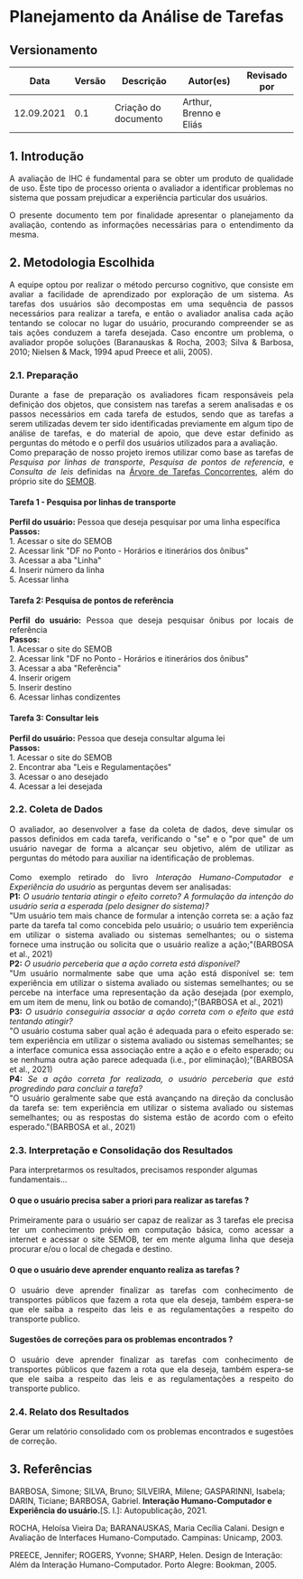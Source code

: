 # Planejamento da Análise de Tarefas

## Versionamento

Data | Versão | Descrição | Autor(es) | Revisado por
---|---|---|---|---
12.09.2021 | 0.1 | Criação do documento | Arthur, Brenno e Eliás | 

## 1. Introdução
<div style="text-align: justify">A avaliação de IHC é fundamental para se obter um produto de qualidade de uso. Este tipo de processo orienta o avaliador a identificar problemas no sistema que possam prejudicar a experiência particular dos usuários.

O presente documento tem por finalidade apresentar o planejamento da avaliação, contendo as informações necessárias para o entendimento da mesma.
</div>

## 2. Metodologia Escolhida
<div style="text-align: justify">A equipe optou por realizar o método percurso cognitivo, que consiste em avaliar a facilidade de aprendizado por exploração de um sistema. As tarefas dos usuários são decompostas em uma sequência de passos necessários para realizar a tarefa, e então o avaliador analisa cada ação tentando se colocar no lugar do usuário, procurando compreender se as tais ações conduzem a tarefa desejada. Caso encontre um problema, o avaliador propõe soluções (Baranauskas & Rocha, 2003; Silva & Barbosa, 2010; Nielsen & Mack, 1994 apud Preece et alii, 2005).</div>

### 2.1. Preparação
<div style="text-align: justify">Durante a fase de preparação os avaliadores ficam responsáveis pela definição dos objetos, que consistem nas tarefas a serem analisadas e os passos necessários em cada tarefa de estudos, sendo que as tarefas a serem utilizadas devem ter sido identificadas previamente em algum tipo de análise de tarefas, e do material de apoio, que deve estar definido as perguntas do método e o perfil dos usuários utilizados para a avaliação.</div> 
<div style="text-align: justify">Como preparação de nosso projeto iremos utilizar como base as tarefas de <i>Pesquisa por linhas de transporte</i>, <i>Pesquisa de pontos de referencia</i>, e <i>Consulta de leis</i> definidas na <a href="https://interacao-humano-computador.github.io/2021.1-Semob-DF/#/pages/analiseDeTarefa">Árvore de Tarefas Concorrentes</a>, além do próprio site do <a href="https://semob.df.gov.br/">SEMOB</a>.</div>

#### Tarefa 1 - Pesquisa por linhas de transporte
<div style="text-align: justify"><b>Perfil do usuário:</b> Pessoa que deseja pesquisar por uma linha específica<br>
<b>Passos:</b><br>
1. Acessar o site do SEMOB<br>
2. Acessar link "DF no Ponto - Horários e itinerários dos ônibus"<br>
3. Acessar a aba "Linha"<br>
4. Inserir número da linha<br>
5. Acessar linha</div>

#### Tarefa 2: Pesquisa de pontos de referência
<div style="text-align: justify"><b>Perfil do usuário:</b> Pessoa que deseja pesquisar ônibus por locais de referência<br>
<b>Passos:</b><br>
1. Acessar o site do SEMOB<br>
2. Acessar link "DF no Ponto - Horários e itinerários dos ônibus"<br>
3. Acessar a aba "Referência"<br>
4. Inserir origem<br>
5. Inserir destino<br>
6. Acessar linhas condizentes</div>

#### Tarefa 3: Consultar leis
<div style="text-align: justify"><b>Perfil do usuário:</b> Pessoa que deseja consultar alguma lei<br>
<b>Passos:</b><br>
1. Acessar o site do SEMOB<br>
2. Encontrar aba "Leis e Regulamentações"<br>
3. Acessar o ano desejado<br>
4. Acessar a lei desejada</div>

### 2.2. Coleta de Dados
<div style="text-align: justify">O avaliador, ao desenvolver a fase da coleta de dados, deve simular os passos definidos em cada tarefa, verificando o "se" e o "por que" de um usuário navegar de forma a alcançar seu objetivo, além de utilizar as perguntas do método para auxiliar na identificação de problemas.</div><br>
<div style="text-align: justify">Como exemplo retirado do livro <i>Interação Humano-Computador e Experiência do usuário</i> as perguntas devem ser analisadas:<br>
<b>P1:</b> <i>O usuário tentaria atingir o efeito correto? A formulação da intenção do usuário seria a esperada (pelo designer do sistema)?</i><br>
"Um usuário tem mais chance de formular a intenção correta se: a ação faz parte da tarefa tal como concebida pelo usuário; o usuário tem experiência em utilizar o sistema avaliado ou sistemas semelhantes; ou o sistema fornece uma instrução ou solicita que o usuário realize a ação;"(BARBOSA et al., 2021)<br>
<b>P2:</b> <i>O usuário perceberia que a ação correta está disponível?</i><br> 
"Um usuário normalmente sabe que uma ação está disponível se: tem experiência em utilizar o sistema avaliado ou sistemas semelhantes; ou se percebe na interface uma representação da ação desejada (por exemplo, em um item de menu, link ou botão de comando);"(BARBOSA et al., 2021)<br>
<b>P3:</b> <i>O usuário conseguiria associar a ação correta com o efeito que está tentando atingir?</i><br> 
"O usuário costuma saber qual ação é adequada para o efeito esperado se: tem experiência em utilizar o sistema avaliado ou sistemas semelhantes; se a interface comunica essa associação entre a ação e o efeito esperado; ou se nenhuma outra ação parece adequada (i.e., por eliminação);"(BARBOSA et al., 2021)<br>
<b>P4:</b> <i>Se a ação correta for realizada, o usuário perceberia que está progredindo para concluir a tarefa?</i><br> 
"O usuário geralmente sabe que está avançando na direção da conclusão da tarefa se: tem experiência em utilizar o sistema avaliado ou sistemas semelhantes; ou as respostas do sistema estão de acordo com o efeito esperado."(BARBOSA et al., 2021)<br>
</div>

### 2.3. Interpretação e Consolidação dos Resultados
Para interpretarmos os resultados, precisamos responder algumas fundamentais...
#### O que o usuário precisa saber a priori para realizar as tarefas ?
<div style="text-align: justify">Primeiramente para o usuário ser capaz de realizar as 3 tarefas ele precisa ter um conhecimento prévio em computação básica, como acessar a internet e acessar o site SEMOB, ter em mente alguma linha que deseja procurar e/ou o local de chegada e destino.</div>

#### O que o usuário deve aprender enquanto realiza as tarefas ?
<div style="text-align: justify">O usuário deve aprender finalizar as tarefas com conhecimento de transportes públicos que fazem a rota que ela deseja, também espera-se que ele saiba a respeito das leis e as regulamentações a respeito do transporte publico.</div>

#### Sugestões de correções para os problemas encontrados ?
<div style="text-align: justify">O usuário deve aprender finalizar as tarefas com conhecimento de transportes públicos que fazem a rota que ela deseja, também espera-se que ele saiba a respeito das leis e as regulamentações a respeito do transporte publico.</div> 

### 2.4. Relato dos Resultados
<div style="text-align: justify">Gerar um relatório consolidado com os problemas encontrados e sugestões de correção.</div>

## 3. Referências
BARBOSA, Simone; SILVA, Bruno; SILVEIRA, Milene; GASPARINNI, Isabela; DARIN, Ticiane; BARBOSA, Gabriel. <b>Interação Humano-Computador e Experiência do usuário.</b>[S. l.]: Autopublicação, 2021.

ROCHA, Heloísa Vieira Da;  BARANAUSKAS, Maria Cecília Calani. Design e Avaliação de Interfaces Humano-Computado.  Campinas: Unicamp, 2003.

PREECE, Jennifer;  ROGERS, Yvonne;  SHARP, Helen. Design de Interação: Além da Interação Humano-Computador. Porto Alegre: Bookman, 2005.